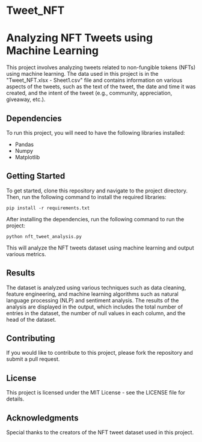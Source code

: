 # Tweet_NFT
# Analyzing NFT Tweets using Machine Learning

This project involves analyzing tweets related to non-fungible tokens (NFTs) using machine learning. The data used in this project is in the "Tweet_NFT.xlsx - Sheet1.csv" file and contains information on various aspects of the tweets, such as the text of the tweet, the date and time it was created, and the intent of the tweet (e.g., community, appreciation, giveaway, etc.).

## Dependencies

To run this project, you will need to have the following libraries installed:
- Pandas
- Numpy
- Matplotlib

## Getting Started

To get started, clone this repository and navigate to the project directory. Then, run the following command to install the required libraries:

```
pip install -r requirements.txt
```

After installing the dependencies, run the following command to run the project:

```
python nft_tweet_analysis.py
```

This will analyze the NFT tweets dataset using machine learning and output various metrics.

## Results

The dataset is analyzed using various techniques such as data cleaning, feature engineering, and machine learning algorithms such as natural language processing (NLP) and sentiment analysis. The results of the analysis are displayed in the output, which includes the total number of entries in the dataset, the number of null values in each column, and the head of the dataset.

## Contributing

If you would like to contribute to this project, please fork the repository and submit a pull request.

## License

This project is licensed under the MIT License - see the LICENSE file for details.

## Acknowledgments

Special thanks to the creators of the NFT tweet dataset used in this project.
